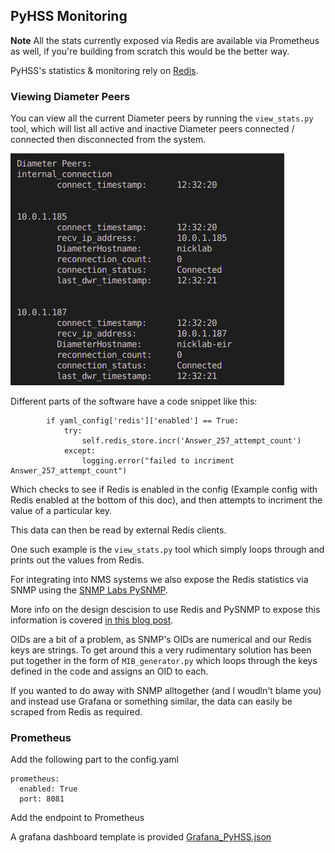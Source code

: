 ## PyHSS Monitoring

**Note** All the stats currently exposed via Redis are available via Prometheus as well, if you're building from scratch this would be the better way.

PyHSS's statistics & monitoring rely on [Redis](https://redis.io/).

### Viewing Diameter Peers
You can view all the current Diameter peers by running the ``view_stats.py`` tool, which will list all active and inactive Diameter peers connected / connected then disconnected from the system.

![Output of view_status showing connected Diameter Peers](images/PyHSS_Diameter_Peers.png)


Different parts of the software have a code snippet like this:
```
        if yaml_config['redis']['enabled'] == True:
            try:
                self.redis_store.incr('Answer_257_attempt_count')
            except:
                logging.error("failed to incriment Answer_257_attempt_count")
```
Which checks to see if Redis is enabled in the config (Example config with Redis enabled at the bottom of this doc), and then attempts to incriment the value of a particular key.

This data can then be read by external Redis clients.

One such example is the ``view_stats.py`` tool which simply loops through and prints out the values from Redis.

For integrating into NMS systems we also expose the Redis statistics via SNMP using the [SNMP Labs PySNMP](https://github.com/etingof/pysnmp).

More info on the design descision to use Redis and PySNMP to expose this information is covered [in this blog post](https://nickvsnetworking.com/adding-snmp-to-anything-with-redis-and-python/).

OIDs are a bit of a problem, as SNMP's OIDs are numerical and our Redis keys are strings. To get around this a very rudimentary solution has been put together in the form of ``MIB_generator.py`` which loops through the keys defined in the code and assigns an OID to each.

If you wanted to do away with SNMP alltogether (and I woudln't blame you) and instead use Grafana or something similar, the data can easily be scraped from Redis as required.

### Prometheus

Add the following part to the config.yaml

```
prometheus:
  enabled: True 
  port: 8081
```

Add the endpoint to Prometheus

A grafana dashboard template is provided [Grafana_PyHSS.json](https://github.com/zarya/pyhss/blob/master/tools/Grafana_PyHSS.json)


